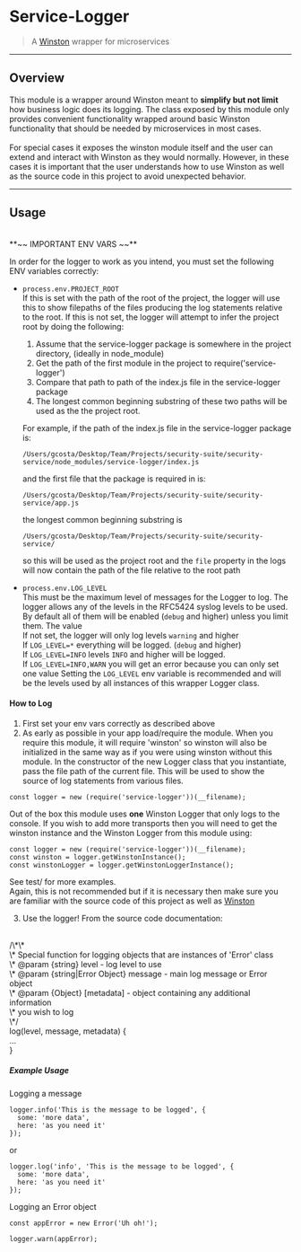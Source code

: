 # Service-Logger
> A [Winston](https://github.com/winstonjs/winston) wrapper for microservices

--------------------------------------------------------------------------------
## Overview

This module is a wrapper around Winston meant to **simplify but not limit** how
business logic does its logging. The class exposed by this module only provides
convenient functionality wrapped around basic Winston functionality that should
be needed by microservices in most cases. <br/><br/>
For special cases it exposes the winston module itself and
the user can extend and interact with Winston as they would normally. However,
in these cases it is important that the user understands how to use Winston as
well as the source code in this project to avoid unexpected behavior.

--------------------------------------------------------------------------------
## Usage
<br/>
**~~ IMPORTANT ENV VARS ~~**

In order for the logger to work as you intend, you must set the following ENV
variables correctly:

- `process.env.PROJECT_ROOT`<br/>If this is set with the path of the root of the
project, the logger will use this to show filepaths of the files producing the
log statements relative to the root.
If this is not set, the logger will attempt to infer the project root by doing
the following:
  1. Assume that the service-logger package is somewhere in the project directory,
 (ideally in node_module)
  2. Get the path of the first module in the project to require('service-logger')
  3. Compare that path to path of the index.js file in the service-logger package
  4. The longest common beginning substring of these two paths will be used as the
the project root.

  For example, if the path of the index.js file in the service-logger package is:

  `/Users/gcosta/Desktop/Team/Projects/security-suite/security-service/node_modules/service-logger/index.js`

  and the first file that the package is required in is:

  `/Users/gcosta/Desktop/Team/Projects/security-suite/security-service/app.js`

  the longest common beginning substring is

  `/Users/gcosta/Desktop/Team/Projects/security-suite/security-service/`

  so this will be used as the project root and the `file` property in the logs
  will now contain the path of the file relative to the root path


- `process.env.LOG_LEVEL`<br/>This must be the maximum level of messages for the
Logger to log. The logger allows any of the levels in the RFC5424 syslog levels to
be used. By default all of them will be enabled (`debug` and higher) unless you
limit them. The value
<br/>If not set, the logger will only log levels `warning` and higher
<br/>If `LOG_LEVEL=*` everything will be logged. (`debug` and higher)
<br/>If `LOG_LEVEL=INFO` levels `INFO` and higher will be logged.
<br/>If `LOG_LEVEL=INFO,WARN` you will get an error because you can only set one value
Setting the `LOG_LEVEL` env variable is recommended and will be the levels used
by all instances of this wrapper Logger class.

#### How to Log

1. First set your env vars correctly as described above
2. As early as possible in your app load/require the module.
When you require this module, it will require 'winston' so winston will also
be initialized in the same way as if you were using winston without this module.
In the constructor of the new Logger class that you instantiate, pass the
file path of the current file. This will be used to show the source of log
statements from various files.
```
const logger = new (require('service-logger'))(__filename);
```
Out of the box this module uses **one** Winston Logger that only logs to the
console. If you wish to add more transports then you will need to get the
winston instance and the Winston Logger from this module using:
```
const logger = new (require('service-logger'))(__filename);
const winston = logger.getWinstonInstance();
const winstonLogger = logger.getWinstonLoggerInstance();
```
See test/ for more examples.<br/>
Again, this is not recommended but if it is necessary then make sure you are
familiar with the source code of this project as well as
[Winston](https://github.com/winstonjs/winston)

3. Use the logger! From the source code documentation:
<br/>
/\*\*
 <br/>\* Special function for logging objects that are instances of 'Error' class
 <br/>\* @param {string} level - log level to use
 <br/>\* @param {string|Error Object} message - main log message or Error object
 <br/>\* @param {Object} [metadata] - object containing any additional information
 <br/>\*  you wish to log
 <br/>\*/
<br/>log(level, message, metadata) {
  <br/>
  ...
  <br/>
}
<br/>

##### Example Usage

Logging a message
```
logger.info('This is the message to be logged', {
  some: 'more data',
  here: 'as you need it'
});
```

or

```
logger.log('info', 'This is the message to be logged', {
  some: 'more data',
  here: 'as you need it'
});
```

Logging an Error object
```
const appError = new Error('Uh oh!');

logger.warn(appError);
```
